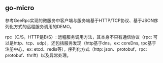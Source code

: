 ## go-micro
参考GeeRpc实现的微服务中客户端与服务端基于HTTP/TCP协议、基于JSON序列化方式的远程服务调用的DEMO。

rpc（C/S，HTTP是B/S）: 远程服务调用方法，其本身不只有通信协议（rpc: 可以是http、tcp、udp），还包括服务发现（http基于dns，ex: coreDns, rpc基于注册中心，ex: etcd、redis等），序列化方式（http: json、protobuf，rpc: protobuf、thrift）以及异常处理。